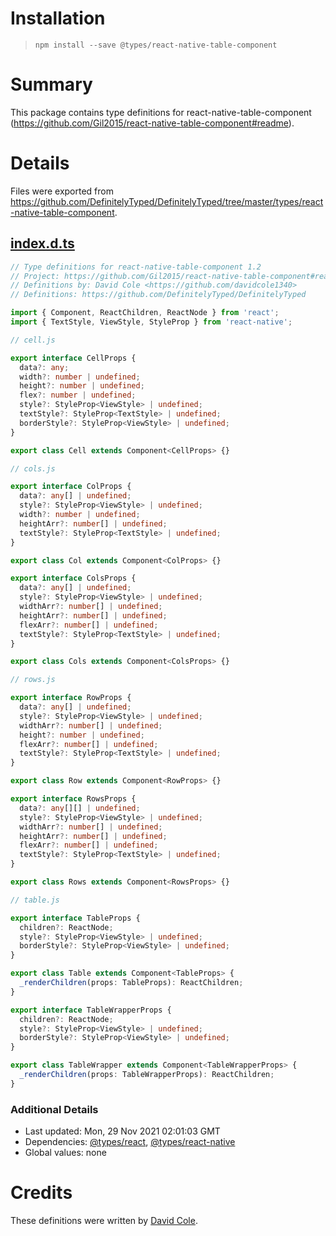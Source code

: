 # Installation
> `npm install --save @types/react-native-table-component`

# Summary
This package contains type definitions for react-native-table-component (https://github.com/Gil2015/react-native-table-component#readme).

# Details
Files were exported from https://github.com/DefinitelyTyped/DefinitelyTyped/tree/master/types/react-native-table-component.
## [index.d.ts](https://github.com/DefinitelyTyped/DefinitelyTyped/tree/master/types/react-native-table-component/index.d.ts)
````ts
// Type definitions for react-native-table-component 1.2
// Project: https://github.com/Gil2015/react-native-table-component#readme
// Definitions by: David Cole <https://github.com/davidcole1340>
// Definitions: https://github.com/DefinitelyTyped/DefinitelyTyped

import { Component, ReactChildren, ReactNode } from 'react';
import { TextStyle, ViewStyle, StyleProp } from 'react-native';

// cell.js

export interface CellProps {
  data?: any;
  width?: number | undefined;
  height?: number | undefined;
  flex?: number | undefined;
  style?: StyleProp<ViewStyle> | undefined;
  textStyle?: StyleProp<TextStyle> | undefined;
  borderStyle?: StyleProp<ViewStyle> | undefined;
}

export class Cell extends Component<CellProps> {}

// cols.js

export interface ColProps {
  data?: any[] | undefined;
  style?: StyleProp<ViewStyle> | undefined;
  width?: number | undefined;
  heightArr?: number[] | undefined;
  textStyle?: StyleProp<TextStyle> | undefined;
}

export class Col extends Component<ColProps> {}

export interface ColsProps {
  data?: any[] | undefined;
  style?: StyleProp<ViewStyle> | undefined;
  widthArr?: number[] | undefined;
  heightArr?: number[] | undefined;
  flexArr?: number[] | undefined;
  textStyle?: StyleProp<TextStyle> | undefined;
}

export class Cols extends Component<ColsProps> {}

// rows.js

export interface RowProps {
  data?: any[] | undefined;
  style?: StyleProp<ViewStyle> | undefined;
  widthArr?: number[] | undefined;
  height?: number | undefined;
  flexArr?: number[] | undefined;
  textStyle?: StyleProp<TextStyle> | undefined;
}

export class Row extends Component<RowProps> {}

export interface RowsProps {
  data?: any[][] | undefined;
  style?: StyleProp<ViewStyle> | undefined;
  widthArr?: number[] | undefined;
  heightArr?: number[] | undefined;
  flexArr?: number[] | undefined;
  textStyle?: StyleProp<TextStyle> | undefined;
}

export class Rows extends Component<RowsProps> {}

// table.js

export interface TableProps {
  children?: ReactNode;
  style?: StyleProp<ViewStyle> | undefined;
  borderStyle?: StyleProp<ViewStyle> | undefined;
}

export class Table extends Component<TableProps> {
  _renderChildren(props: TableProps): ReactChildren;
}

export interface TableWrapperProps {
  children?: ReactNode;
  style?: StyleProp<ViewStyle> | undefined;
  borderStyle?: StyleProp<ViewStyle> | undefined;
}

export class TableWrapper extends Component<TableWrapperProps> {
  _renderChildren(props: TableWrapperProps): ReactChildren;
}

````

### Additional Details
 * Last updated: Mon, 29 Nov 2021 02:01:03 GMT
 * Dependencies: [@types/react](https://npmjs.com/package/@types/react), [@types/react-native](https://npmjs.com/package/@types/react-native)
 * Global values: none

# Credits
These definitions were written by [David Cole](https://github.com/davidcole1340).

